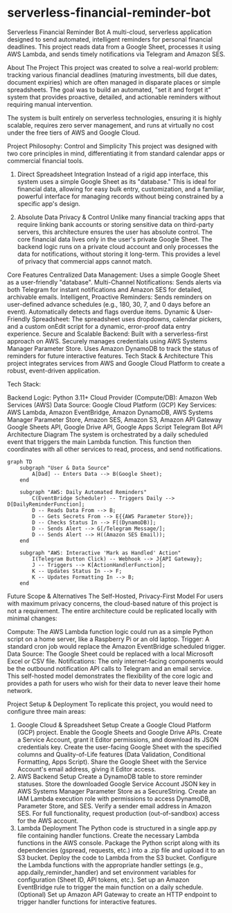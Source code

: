 # serverless-financial-reminder-bot
Serverless Financial Reminder Bot
A multi-cloud, serverless application designed to send automated, intelligent reminders for personal financial deadlines. This project reads data from a Google Sheet, processes it using AWS Lambda, and sends timely notifications via Telegram and Amazon SES.

About The Project
This project was created to solve a real-world problem: tracking various financial deadlines (maturing investments, bill due dates, document expiries) which are often managed in disparate places or simple spreadsheets. The goal was to build an automated, "set it and forget it" system that provides proactive, detailed, and actionable reminders without requiring manual intervention.

The system is built entirely on serverless technologies, ensuring it is highly scalable, requires zero server management, and runs at virtually no cost under the free tiers of AWS and Google Cloud.

Project Philosophy: Control and Simplicity
This project was designed with two core principles in mind, differentiating it from standard calendar apps or commercial financial tools.

1. Direct Spreadsheet Integration
Instead of a rigid app interface, this system uses a simple Google Sheet as its "database." This is ideal for financial data, allowing for easy bulk entry, customization, and a familiar, powerful interface for managing records without being constrained by a specific app's design.

2. Absolute Data Privacy & Control
Unlike many financial tracking apps that require linking bank accounts or storing sensitive data on third-party servers, this architecture ensures the user has absolute control. The core financial data lives only in the user's private Google Sheet. The backend logic runs on a private cloud account and only processes the data for notifications, without storing it long-term. This provides a level of privacy that commercial apps cannot match.

Core Features
Centralized Data Management: Uses a simple Google Sheet as a user-friendly "database".
Multi-Channel Notifications: Sends alerts via both Telegram for instant notifications and Amazon SES for detailed, archivable emails.
Intelligent, Proactive Reminders:
Sends reminders on user-defined advance schedules (e.g., 180, 30, 7, and 0 days before an event).
Automatically detects and flags overdue items.
Dynamic & User-Friendly Spreadsheet:
The spreadsheet uses dropdowns, calendar pickers, and a custom onEdit script for a dynamic, error-proof data entry experience.
Secure and Scalable Backend:
Built with a serverless-first approach on AWS.
Securely manages credentials using AWS Systems Manager Parameter Store.
Uses Amazon DynamoDB to track the status of reminders for future interactive features.
Tech Stack & Architecture
This project integrates services from AWS and Google Cloud Platform to create a robust, event-driven application.

Tech Stack:

Backend Logic: Python 3.11+
Cloud Provider (Compute/DB): Amazon Web Services (AWS)
Data Source: Google Cloud Platform (GCP)
Key Services:
AWS Lambda, Amazon EventBridge, Amazon DynamoDB, AWS Systems Manager Parameter Store, Amazon SES, Amazon S3, Amazon API Gateway
Google Sheets API, Google Drive API, Google Apps Script
Telegram Bot API
Architecture Diagram
The system is orchestrated by a daily scheduled event that triggers the main Lambda function. This function then coordinates with all other services to read, process, and send notifications.

```mermaid
graph TD
    subgraph "User & Data Source"
        A[Dad] -- Enters Data --> B(Google Sheet);
    end

    subgraph "AWS: Daily Automated Reminders"
        C(EventBridge Scheduler) -- Triggers Daily --> D[DailyReminderFunction];
        D -- Reads Data From --> B;
        D -- Gets Secrets From --> E{{AWS Parameter Store}};
        D -- Checks Status In --> F[(DynamoDB)];
        D -- Sends Alert --> G[/Telegram Message/];
        D -- Sends Alert --> H((Amazon SES Email));
    end

    subgraph "AWS: Interactive 'Mark as Handled' Action"
        I(Telegram Button Click) -- Webhook --> J{API Gateway};
        J -- Triggers --> K[ActionHandlerFunction];
        K -- Updates Status In --> F;
        K -- Updates Formatting In --> B;
    end
```

Future Scope & Alternatives
The Self-Hosted, Privacy-First Model
For users with maximum privacy concerns, the cloud-based nature of this project is not a requirement. The entire architecture could be replicated locally with minimal changes:

Compute: The AWS Lambda function logic could run as a simple Python script on a home server, like a Raspberry Pi or an old laptop.
Trigger: A standard cron job would replace the Amazon EventBridge scheduled trigger.
Data Source: The Google Sheet could be replaced with a local Microsoft Excel or CSV file.
Notifications: The only internet-facing components would be the outbound notification API calls to Telegram and an email service.
This self-hosted model demonstrates the flexibility of the core logic and provides a path for users who wish for their data to never leave their home network.

Project Setup & Deployment
To replicate this project, you would need to configure three main areas:

1. Google Cloud & Spreadsheet Setup
Create a Google Cloud Platform (GCP) project.
Enable the Google Sheets and Google Drive APIs.
Create a Service Account, grant it Editor permissions, and download its JSON credentials key.
Create the user-facing Google Sheet with the specified columns and Quality-of-Life features (Data Validation, Conditional Formatting, Apps Script).
Share the Google Sheet with the Service Account's email address, giving it Editor access.
2. AWS Backend Setup
Create a DynamoDB table to store reminder statuses.
Store the downloaded Google Service Account JSON key in AWS Systems Manager Parameter Store as a SecureString.
Create an IAM Lambda execution role with permissions to access DynamoDB, Parameter Store, and SES.
Verify a sender email address in Amazon SES. For full functionality, request production (out-of-sandbox) access for the AWS account.
3. Lambda Deployment
The Python code is structured in a single app.py file containing handler functions.
Create the necessary Lambda functions in the AWS console.
Package the Python script along with its dependencies (gspread, requests, etc.) into a .zip file and upload it to an S3 bucket.
Deploy the code to Lambda from the S3 bucket.
Configure the Lambda functions with the appropriate handler settings (e.g., app.daily_reminder_handler) and set environment variables for configuration (Sheet ID, API tokens, etc.).
Set up an Amazon EventBridge rule to trigger the main function on a daily schedule.
(Optional) Set up Amazon API Gateway to create an HTTP endpoint to trigger handler functions for interactive features.